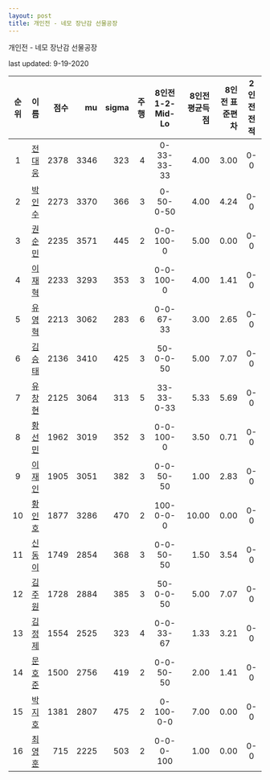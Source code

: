 ```yaml
---
layout: post
title: 개인전 - 네모 장난감 선물공장
---
```



개인전 - 네모 장난감 선물공장


last updated: 9-19-2020

| 순위 | 이름 | 점수 | mu | sigma | 주행 | 8인전 1-2-Mid-Lo | 8인전 평균득점 | 8인전 표준편차 | 2인전 전적 |
|:---:|:---:|---:|---:|---:|---:|:---:|---:|---:|:---:|
| 1 | [전대웅](../jeondaewoong) | 2378 | 3346 | 323 | 4 | 0-33-33-33 | 4.00 | 3.00 | 0-0 |
| 2 | [박인수](../bakinsu) | 2273 | 3370 | 366 | 3 | 0-50-0-50 | 4.00 | 4.24 | 0-0 |
| 3 | [권순민](../gweonsoonmin) | 2235 | 3571 | 445 | 2 | 0-0-100-0 | 5.00 | 0.00 | 0-0 |
| 4 | [이재혁](../ijaehyeok) | 2233 | 3293 | 353 | 3 | 0-0-100-0 | 4.00 | 1.41 | 0-0 |
| 5 | [유영혁](../yuyeonghyeok) | 2213 | 3062 | 283 | 6 | 0-0-67-33 | 3.00 | 2.65 | 0-0 |
| 6 | [김승태](../gimseungtae) | 2136 | 3410 | 425 | 3 | 50-0-0-50 | 5.00 | 7.07 | 0-0 |
| 7 | [유창현](../yuchanghyeon) | 2125 | 3064 | 313 | 5 | 33-33-0-33 | 5.33 | 5.69 | 0-0 |
| 8 | [황선민](../hwangseongmin) | 1962 | 3019 | 352 | 3 | 0-0-100-0 | 3.50 | 0.71 | 0-0 |
| 9 | [이재인](../ijaein) | 1905 | 3051 | 382 | 3 | 0-0-50-50 | 1.00 | 2.83 | 0-0 |
| 10 | [황인호](../hwanginho) | 1877 | 3286 | 470 | 2 | 100-0-0-0 | 10.00 | 0.00 | 0-0 |
| 11 | [신동이](../shindongi) | 1749 | 2854 | 368 | 3 | 0-0-50-50 | 1.50 | 3.54 | 0-0 |
| 12 | [김주원](../gimjuwon) | 1728 | 2884 | 385 | 3 | 50-0-0-50 | 5.00 | 7.07 | 0-0 |
| 13 | [김정제](../gimjeongje) | 1554 | 2525 | 323 | 4 | 0-0-33-67 | 1.33 | 3.21 | 0-0 |
| 14 | [문호준](../munhojun) | 1500 | 2756 | 419 | 2 | 0-0-50-50 | 2.00 | 1.41 | 0-0 |
| 15 | [박지호](../bakjiho) | 1381 | 2807 | 475 | 2 | 0-100-0-0 | 7.00 | 0.00 | 0-0 |
| 16 | [최영훈](../choiyeonghun) | 715 | 2225 | 503 | 2 | 0-0-0-100 | 1.00 | 0.00 | 0-0 |
